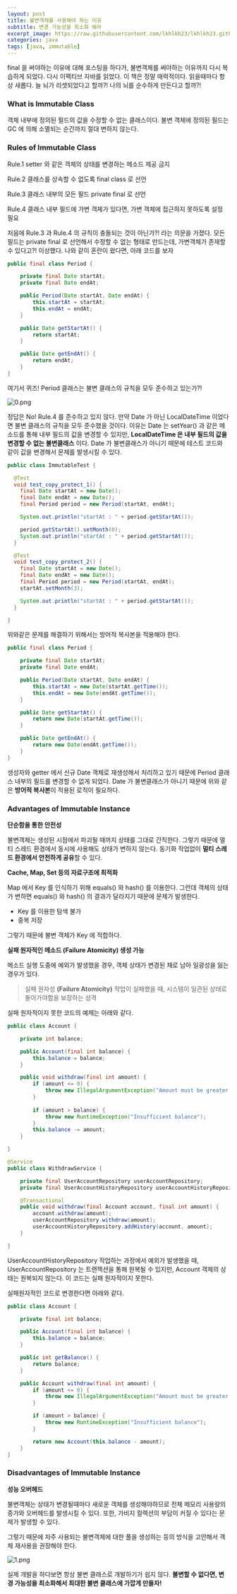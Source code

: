 ```yaml
---
layout: post
title: 불변객체를 사용해야 하는 이유
subtitle: 변경 가능성을 최소화 해라
excerpt_image: https://raw.githubusercontent.com/lkhlkh23/lkhlkh23.github.io/master/images/2024-07-22/banner.png
categories: java
tags: [java, immutable]
---
```

final 을 써야하는 이유에 대해 포스팅을 하다가, 불변객체를 써야하는 이유까지 다시 복습하게 되었다. 
다시 이펙티브 자바를 읽었다. 이 책은 정말 매력적이다. 읽을때마다 항상 새롭다. 
늘 뇌가 리셋되었다고 할까?! 나의 뇌를 순수하게 만든다고 할까?!


### What is Immutable Class

객체 내부에 정의된 필드의 값을 수정할 수 없는 클래스이다. 불변 객체에 정의된 필드는 GC 에 의해 소멸되는 순간까지 절대 변하지 않는다.

### Rules of Immutable Class

Rule.1 setter 와 같은 객체의 상태를 변경하는 메소드 제공 금지

Rule.2 클래스를 상속할 수 없도록 final class 로 선언

Rule.3 클래스 내부의 모든 필드 private final 로 선언

Rule.4 클래스 내부 필드에 가변 객체가 있다면, 가변 객체에 접근하지 못하도록 설정 필요

처음에 Rule.3 과 Rule.4 의 규칙이 충돌되는 것이 아닌가?! 라는 의문을 가졌다. 모든 필드는 private final 로 선언해서 수정할 수 없는 형태로 만드는데, 가변객체가 존재할 수 있다고?! 이상했다. 나와 같이 혼란이 왔다면, 아래 코드를 보자



```java
public final class Period {

	private final Date startAt;
	private final Date endAt;

	public Period(Date startAt, Date endAt) {
		this.startAt = startAt;
		this.endAt = endAt;
	}

	public Date getStartAt() {
		return startAt;
	}

	public Date getEndAt() {
		return endAt;
	}
}
```

여기서 퀴즈! Period 클래스는 불변 클래스의 규칙을 모두 준수하고 있는가?!

![0.png](https://raw.githubusercontent.com/lkhlkh23/lkhlkh23.github.io/master/images/2024-07-22/0.png)

정답은 No! Rule.4 를 준수하고 있지 않다. 만약 Date 가 아닌 LocalDateTime 이었다면 불변 클래스의 규칙을 모두 준수했을 것이다. 이유는 Date 는 setYear() 과 같은 메소드를 통해 내부 필드의 값을 변경할 수 있지만, **LocalDateTime 은 내부 필드의 값을 변경할 수 없는 불변클래스** 이다. Date 가 불변클래스가 아니기 때문에 테스트 코드와 같이 값을 변경해서 문제를 발생시킬 수 있다.

```java
public class ImmutableTest {

  @Test
  void test_copy_protect_1() {
    final Date startAt = new Date();
    final Date endAt = new Date();
    final Period period = new Period(startAt, endAt);

    System.out.println("startAt : " + period.getStartAt());

    period.getStartAt().setMonth(0);
    System.out.println("startAt : " + period.getStartAt());
  }

  @Test
  void test_copy_protect_2() {
    final Date startAt = new Date();
    final Date endAt = new Date();
    final Period period = new Period(startAt, endAt);
    startAt.setMonth(3);

    System.out.println("startAt : " + period.getStartAt());
  }

}
```

위와같은 문제를 해결하기 위해서는 방어적 복사본을 적용해야 한다.

```java
public final class Period {

	private final Date startAt;
	private final Date endAt;

	public Period(Date startAt, Date endAt) {
		this.startAt = new Date(startAt.getTime());
		this.endAt = new Date(endAt.getTime());
	}

	public Date getStartAt() {
		return new Date(startAt.getTime());
	}

	public Date getEndAt() {
		return new Date(endAt.getTime());
	}
}
```

생성자와 getter 에서 신규 Date 객체로 재생성해서 처리하고 있기 때문에 Period 클래스 내부의 필드를 변경할 수 없게 되었다. Date 가 불변클래스가 아니기 때문에 위와 같은 **방어적 복사본**이 적용된 로직이 필요하다.

### Advantages of Immutable Instance

**단순함을 통한 안전성**

불변객체는 생성된 시점에서 파괴될 때까지 상태를 그대로 간직한다. 그렇기 때문에 멀티 스레드 환경에서 동시에 사용해도 상태가 변하지 않는다. 동기화 작업없이 **멀티 스레드 환경에서 안전하게 공유**할 수 있다.

**Cache, Map, Set 등의 자료구조에 최적화**

Map 에서 Key 를 인식하기 위해 equals() 와 hash() 를 이용한다. 그런데 객체의 상태가 변하면 equals() 와 hash() 의 결과가 달라지기 때문에 문제가 발생한다.

- Key 를 이용한 탐색 불가
- 중복 저장

그렇기 때문에 불변 객체가 Key 에 적합하다.

**실패 원자적인 메소드 (Failure Atomicity) 생성 가능**

메소드 실행 도중에 예외가 발생했을 경우, 객체 상태가 변경된 채로 남아 일광성을 잃는 경우가 있다.

> 실패 원자성 **(Failure Atomicity)**
작업이 실패했을 때, 시스템이 일관된 상태로 돌아가야함을 보장하는 성격
>

실패 원자적이지 못한 코드의 예제는 아래와 같다.

```java
public class Account {

	private int balance;

	public Account(final int balance) {
		this.balance = balance;
	}

	public void withdraw(final int amount) {
		if (amount <= 0) {
			throw new IllegalArgumentException("Amount must be greater than zero");
		}
		
		if (amount > balance) {
			throw new RuntimeException("Insufficient balance");
		}
		this.balance -= amount;
	}

}
```
```java
@Service
public class WithdrawService {

	private final UserAccountRepository userAccountRepository;
	private final UserAccountHistoryRepository userAccountHistoryRepository;

	@Transactional
	public void withdraw(final Account account, final int amount) {
		account.withdraw(amount);
		userAccountRepository.withdraw(amount);
		userAccountHistoryRepository.addHistory(account, amount);
	}

}
```

UserAccountHistoryRepository 작업하는 과정에서 예외가 발생했을 때, UserAccountRepository 는 트랜잭션을 통해 원복될 수 있지만, Account 객체의 상태는 원복되지 않는다. 이 코드는 실패 원자적이지 못한다.

실패원자적인 코드로 변경한다면 아래와 같다.

```java
public class Account {

    private final int balance;

    public Account(final int balance) {
        this.balance = balance;
    }

    public int getBalance() {
        return balance;
    }

    public Account withdraw(final int amount) {
        if (amount <= 0) {
            throw new IllegalArgumentException("Amount must be greater than zero");
        }

        if (amount > balance) {
            throw new RuntimeException("Insufficient balance");
        }

        return new Account(this.balance - amount);
    }
}
```

### Disadvantages of Immutable Instance

**성능 오버헤드**

불변객체는 상태가 변경될때마다 새로운 객체를 생성해야하므로 전체 메모리 사용량의 증가와 오버헤드를 발생시킬 수 있다. 또한, 가비지 컬렉션의 부담이 커질 수 있다는 문제가 발생할 수 있다.

그렇기 때문에 자주 사용되는 불변객체에 대한 풀을 생성하는 등의 방식을 고안해서 객체 재사용을 권장해야 한다.

![1.png](https://raw.githubusercontent.com/lkhlkh23/lkhlkh23.github.io/master/images/2024-07-22/1.png)

실제 개발을 하다보면 항상 불변 클래스로 개발하기가 쉽지 않다. **불변할 수 없다면, 변경 가능성을 최소화해서 최대한 불변 클래스에 가깝게 만들자!**
